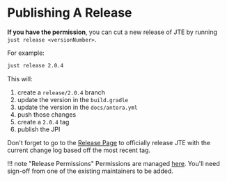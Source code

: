 # Publishing A Release

**If you have the permission**, you can cut a new release of JTE by running `just release <versionNumber>`.

For example:

```bash
just release 2.0.4
```

This will:

1. create a `release/2.0.4` branch
2. update the version in the `build.gradle`
3. update the version in the `docs/antora.yml`
4. push those changes
5. create a `2.0.4` tag
6. publish the JPI

Don't forget to go to the [Release Page](https://github.com/jenkinsci/templating-engine-plugin/releases) to officially release JTE with the current change log based off the most recent tag.

!!! note "Release Permissions"
    Permissions are managed [here](https://github.com/jenkins-infra/repository-permissions-updater/blob/master/permissions/plugin-templating-engine.yml). You'll need sign-off from one of the existing maintainers to be added.
